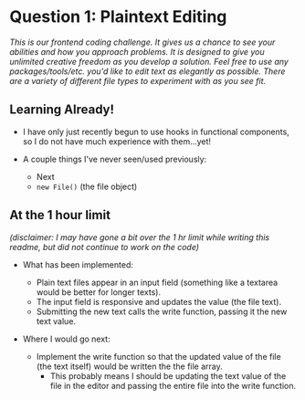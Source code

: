 # Question 1: Plaintext Editing

_This is our frontend coding challenge. It gives us a chance to see your abilities and how you approach problems. It is designed to give you unlimited creative freedom as you develop a solution. Feel free to use any packages/tools/etc. you'd like to edit text as elegantly as possible. There are a variety of different file types to experiment with as you see fit._

## Learning Already!

- I have only just recently begun to use hooks in functional components, so I do not have much experience with them...yet!

- A couple things I've never seen/used previously:
  - Next
  - `new File()` (the file object)

## At the 1 hour limit

_(disclaimer: I may have gone a bit over the 1 hr limit while writing this readme, but did not continue to work on the code)_

- What has been implemented:

  - Plain text files appear in an input field (something like a textarea would be better for longer texts).
  - The input field is responsive and updates the value (the file text).
  - Submitting the new text calls the write function, passing it the new text value.

- Where I would go next:
  - Implement the write function so that the updated value of the file (the text itself) would be written the the file array.
    - This probably means I should be updating the text value of the file in the editor and passing the entire file into the write function.
